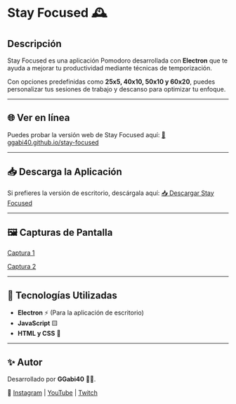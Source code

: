# Stay Focused 🕰️

## Descripción
Stay Focused es una aplicación Pomodoro desarrollada con **Electron** que te ayuda a mejorar tu productividad mediante técnicas de temporización. 

Con opciones predefinidas como **25x5, 40x10, 50x10 y 60x20**, puedes personalizar tus sesiones de trabajo y descanso para optimizar tu enfoque.

---

## 🌐 Ver en línea
Puedes probar la versión web de Stay Focused aquí:
[🔗 ggabi40.github.io/stay-focused](https://ggabi40.github.io/stay-focused)

---

## 📥 Descarga la Aplicación
Si prefieres la versión de escritorio, descárgala aquí:
[📥 Descargar Stay Focused](https://drive.google.com/uc?id=1Vdg7EvayyE9hgo8fSwPuBDr3LXejH6E7&export=download)

---

## 🖼️ Capturas de Pantalla

[Captura 1](/assets/img/preview/preview-1.png)

[Captura 2](/assets/img/preview/preview-2.png)


---

## 🚀 Tecnologías Utilizadas
- **Electron** ⚡ (Para la aplicación de escritorio)
- **JavaScript** 🟨
- **HTML y CSS** 🎨

---

## ✨ Autor
Desarrollado por **GGabi40** 👩‍💻.

🔗 [Instagram](https://instagram.com/GGabi40) | [YouTube](https://youtube.com/@GGabi40) | [Twitch](https://twitch.tv/GGabi40)



